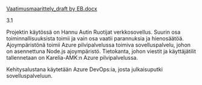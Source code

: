[Vaatimusmaarittely_draft by EB.docx](/.attachments/Vaatimusmaarittely_draft%20by%20EB-3a286273-e54a-45a3-9c45-713164b4ca08.docx)

3.1

Projektin käytössä on Hannu Autin Ruotijat verkkosovellus. Suurin osa toiminnallisuuksista toimii ja vain osa vaatii parannuksia ja hienosäätöä. Ajoympäristönä toimii Azure pilvipalvelussa toimiva sovelluspalvelu, johon on asennettuna Node.js ajoympäristö. Tietokanta, johon viestit ja käyttäjätilit tallennetaan on Karelia-AMK:n Azure pilvipalvelussa.

Kehitysalustana käytetään Azure DevOps:ia, josta julkaisuputki sovelluspalveluun.
